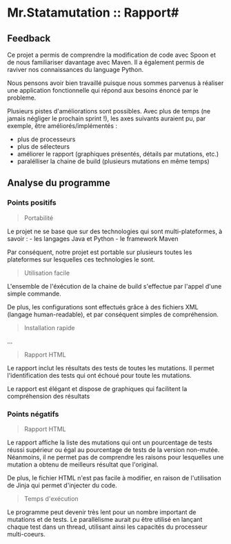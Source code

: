 # Mr.Statamutation :: Rapport#

## Feedback ##
	
Ce projet a permis de comprendre la modification de code avec 
Spoon et de nous familiariser davantage avec Maven. 
Il a également permis de raviver nos connaissances du language
Python.

Nous pensons avoir bien travaillé puisque nous sommes parvenus
à réaliser une application fonctionnelle qui répond aux
besoins énoncé par le probleme.

Plusieurs pistes d'améliorations sont possibles. Avec plus de temps (ne jamais négliger le prochain sprint !), 
les axes suivants auraient pu, par exemple, être améliorés/implémentés :
- plus de processeurs
- plus de sélecteurs
- améliorer le rapport (graphiques présentés, détails par mutations, etc.)
- paralélliser la chaine de build (plusieurs mutations en même temps)


## Analyse du programme ##

### Points positifs ###

> Portabilité

Le projet ne se base que sur des technologies qui sont multi-plateformes, à savoir :
	- les langages Java et Python
	- le framework Maven

Par conséquent, notre projet est portable sur plusieurs toutes les plateformes sur lesquelles ces technologies le sont.

	
> Utilisation facile

L'ensemble de l'éxécution de la chaine de build s'effectue par l'appel d'une simple commande.

De plus, les configurations sont effectués grâce à des fichiers XML (langage human-readable), et par conséquent simples de compréhension.


> Installation rapide 

...

> Rapport HTML
	
Le rapport inclut les résultats des tests de toutes les mutations.
Il permet l'identification des tests qui ont échoué pour toute les
mutations.

Le rapport est élégant et dispose de graphiques qui facilitent la
compréhension des résultats


### Points négatifs ###

> Rapport HTML

Le rapport affiche la liste des mutations qui ont un pourcentage de 
tests réussi supérieur ou égal au pourcentage de tests de la version 
non-mutée. Néanmoins, il ne permet pas de comprendre les raisons pour
lesquelles une mutation a obtenu de meilleurs résultat que l'original.

De plus, le fichier HTML n'est pas facile à modifier, en raison de
l'utilisation de Jinja qui permet d'injecter du code.


> Temps d'exécution
	
Le programme peut devenir très lent pour un nombre important de mutations
et de tests. Le parallèlisme aurait pu être utilisé en lançant chaque
test dans un thread, utilisant ainsi les capacités du processeur 
multi-coeurs.